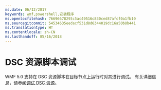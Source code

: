 ```yaml
---
ms.date: 06/12/2017
keywords: wmf,powershell,安装程序
ms.openlocfilehash: 76696678295c5ac49516c830ced87afcf0a1fb10
ms.sourcegitcommit: 54534635eedacf531d8d6344019dc16a50b8b441
ms.translationtype: HT
ms.contentlocale: zh-CN
ms.lasthandoff: 05/16/2018
---
```

# <a name="dsc-resource-script-debugging"></a>DSC 资源脚本调试

WMF 5.0 支持在 DSC 资源脚本在目标节点上运行时对其进行调试。
有关详细信息，请参阅[调试 DSC 资源](https://msdn.microsoft.com/powershell/dsc/debugresource)。
